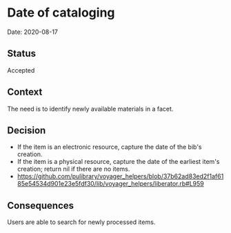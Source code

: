 # Date of cataloging
Date: 2020-08-17
## Status
Accepted
## Context
The need is to identify newly available materials in a facet.
## Decision
* If the item is an electronic resource, capture the date of the bib's creation.
* If the item is a physical resource, capture the date of the earliest item's creation; return nil if there are no items.
* https://github.com/pulibrary/voyager_helpers/blob/37b62ad83ed2f1af6185e54534d901e23e5fdf30/lib/voyager_helpers/liberator.rb#L959
## Consequences
Users are able to search for newly processed items.